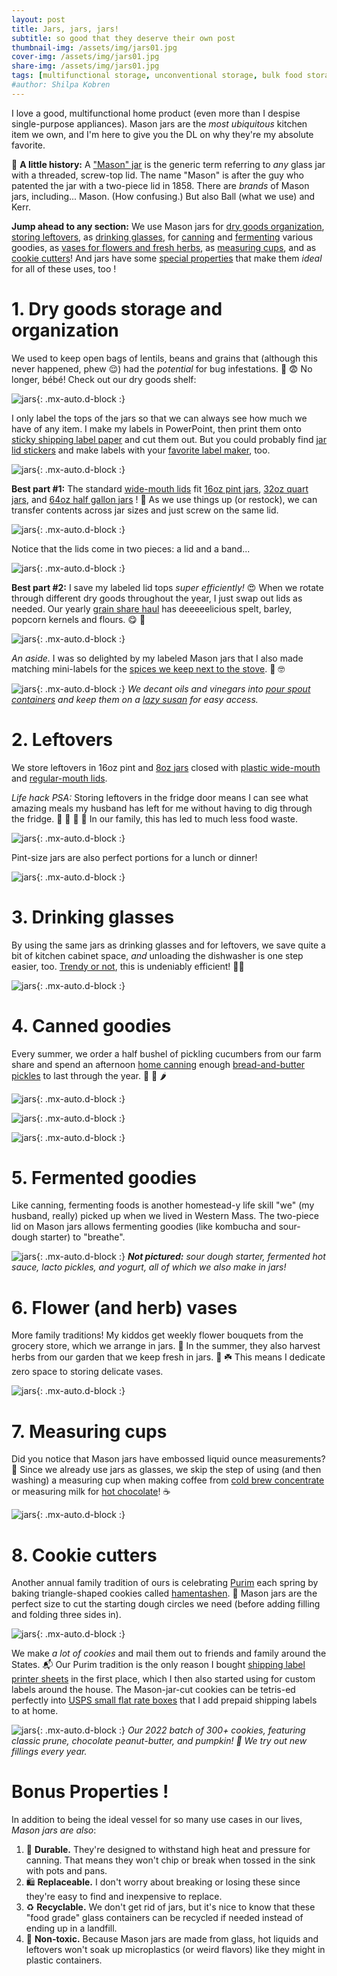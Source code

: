 ```yaml
---
layout: post
title: Jars, jars, jars! 
subtitle: so good that they deserve their own post
thumbnail-img: /assets/img/jars01.jpg
cover-img: /assets/img/jars01.jpg
share-img: /assets/img/jars01.jpg
tags: [multifunctional storage, unconventional storage, bulk food storage, jars, kitchen, pantry, glasses, cookie cutters, leftovers]
#author: Shilpa Kobren
---
```


I love a good, multifunctional home product (even more than I despise single-purpose appliances). Mason jars are the *most ubiquitous*
kitchen item we own, and I'm here to give you the DL on why they're my absolute favorite. 

:scroll: **A little history:** A ["Mason" jar](https://en.wikipedia.org/wiki/Mason_jar) is the generic term referring 
to *any* glass jar with a threaded, screw-top lid.
The name "Mason" is after the guy who patented the jar with a two-piece lid in 1858. 
There are *brands* of Mason jars, including... Mason. (How confusing.) But also Ball (what we use) and Kerr.

**Jump ahead to any section:** We use Mason jars for
[dry goods organization](#1-dry-goods-storage-and-organization), 
[storing leftovers](#2-leftovers), 
as [drinking glasses](#3-drinking-glasses), 
for [canning](#4-canned-goodies) and [fermenting](#5-fermented-goodies) various goodies, 
as [vases for flowers and fresh herbs](#6-flower-and-herbs-vases), 
as [measuring cups](#7-measuring-cups), and as 
[cookie cutters](#8-cookie-cutters)! And jars have some [special properties](#bonus-properties-) that make 
them *ideal* for all of these uses, too !

# 1. Dry goods storage and organization

We used to keep open bags of lentils, beans and grains that (although this never happened, phew :relieved:) had the *potential*
for bug infestations. :ant: :fearful: No longer, bébé! Check out our dry goods shelf:

![jars](../assets/img/jars02.jpg){: .mx-auto.d-block :}

I only label the tops of the jars so that we can always see how much we have of any item. 
I make my labels in PowerPoint, then print them onto [sticky shipping label
paper](https://www.amazon.com/gp/product/B089XVPXL9) and cut them out. But you could probably find 
[jar lid stickers](https://www.amazon.com/Stickers-Different-Designs-Sticker-Canning/dp/B0BFSF9B2Z/?th=1)
and make labels with your [favorite label maker](https://www.amazon.com/gp/product/B07HB8LNSY/), too.

![jars](../assets/img/jars03.jpg){: .mx-auto.d-block :}

**Best part #1:** The standard [wide-mouth lids](https://www.target.com/p/ball-12pk-wide-mouth-mason-jar-lids-without-bands/-/A-76431389) fit 
[16oz pint jars](https://www.target.com/p/ball-16oz-12pk-glass-wide-mouth-mason-jar-with-lid-and-band/-/A-50624128), 
[32oz quart jars](https://www.target.com/p/ball-32oz-12pk-glass-wide-mouth-mason-jar-with-lid-and-band/-/A-49139680), and 
[64oz half gallon jars](https://www.target.com/p/ball-64oz-6pk-glass-wide-mouth-mason-jar-with-lid-and-band/-/A-88271632) ! :exploding_head:
As we use things up (or restock), we can transfer contents across jar sizes and just screw on the same lid.

![jars](../assets/img/jars28.jpg){: .mx-auto.d-block :}

Notice that the lids come in two pieces: a lid and a band...

![jars](../assets/img/jars05.jpg){: .mx-auto.d-block :}

**Best part #2:** I save my labeled lid tops *super efficiently!* :heart_eyes: When we rotate through different dry goods throughout the year, 
I just swap out lids as needed. Our yearly [grain share haul](https://localgrain.org/) has deeeeelicious spelt, barley, popcorn kernels and flours. 
:yum: :ear_of_rice:

![jars](../assets/img/jars06.jpg){: .mx-auto.d-block :}

*An aside.* I was so delighted by my labeled Mason jars that I also made matching 
mini-labels for the [spices we keep next to the stove](https://www.amazon.com/gp/product/B00K8MK384). :star_struck: :nerd_face:

![jars](../assets/img/jars07.jpg){: .mx-auto.d-block :}
*We decant oils and vinegars into [pour spout containers](https://www.amazon.com/gp/product/B08SBF3SK8/) and 
keep them on a [lazy susan](https://www.amazon.com/gp/product/B0967Y7RLR/) for easy access.*

# 2. Leftovers

We store leftovers in 16oz pint and 
[8oz jars](https://www.target.com/p/ball-8oz-12pk-glass-regular-mouth-mason-jar-with-lid-and-band/-/A-14898081)
closed with [plastic wide-mouth](https://www.amazon.com/WIDE-Mouth-Mason-Lids-Pack/dp/B0894RSTF8) and 
[regular-mouth lids](https://www.amazon.com/gp/product/B0894Q7W9N).

*Life hack PSA:* Storing leftovers in the fridge door means I can see what amazing meals my husband has left for me 
without having to dig through the fridge. :shallow_pan_of_food: :green_salad: :curry: :ramen: 
In our family, this has led to much less food waste.

![jars](../assets/img/jars08.jpg){: .mx-auto.d-block :}

Pint-size jars are also perfect portions for a lunch or dinner!

![jars](../assets/img/jars09.jpg){: .mx-auto.d-block :}

# 3. Drinking glasses

By using the same jars as drinking glasses and for leftovers, we save quite a bit of kitchen cabinet space,
*and* unloading the dishwasher is one step easier, too. 
[Trendy or not](https://food52.com/blog/25106-its-time-to-say-goodbye-to-mason-jars), this is undeniably efficient! :woman_shrugging:

![jars](../assets/img/jars22.jpg){: .mx-auto.d-block :}

# 4. Canned goodies

Every summer, we order a half bushel 
of pickling cucumbers from our farm share and spend an afternoon [home canning](https://www.amazon.com/gp/product/B0000DDVMH) enough 
[bread-and-butter pickles](https://www.billyparisi.com/bread-and-butter-pickle-recipe/) to last 
through the year. :canned_food: :cucumber: :hot_pepper:

![jars](../assets/img/jars19.jpg){: .mx-auto.d-block :}

![jars](../assets/img/jars24.jpg){: .mx-auto.d-block :}

![jars](../assets/img/jars23.jpg){: .mx-auto.d-block :}

# 5. Fermented goodies

Like canning, fermenting foods is another homestead-y life skill "we" (my husband, really) picked up when we lived in Western Mass. The two-piece
lid on Mason jars allows fermenting goodies (like kombucha and sour-dough starter) to "breathe". 

![jars](../assets/img/jars25.jpg){: .mx-auto.d-block :}
***Not pictured:** sour dough starter, fermented hot sauce, lacto pickles, and yogurt, all of which we also make in jars!*

# 6. Flower (and herb) vases

More family traditions! My kiddos get weekly flower bouquets from the grocery store, which we arrange in jars. :bouquet: 
In the summer, they also harvest herbs 
from our garden that we keep fresh in jars. :herb: :shamrock:
This means I dedicate zero space to storing delicate vases.

![jars](../assets/img/jars26.jpg){: .mx-auto.d-block :}

# 7. Measuring cups

Did you notice that Mason jars have embossed liquid ounce measurements? :straight_ruler: 
Since we already use jars as glasses, we skip the step
of using (and then washing) a measuring cup when making coffee from 
[cold brew concentrate](https://www.oxo.com/shop/coffee-beverage/coffee-tea/coffee-makers-grinders/cold-brew-coffee-maker.html) 
or measuring milk for 
[hot chocolate](https://shop.equalexchange.coop/collections/cocoa)! :coffee:

![jars](../assets/img/jars21.jpg){: .mx-auto.d-block :}

# 8. Cookie cutters

Another annual family tradition of ours is celebrating [Purim](https://en.wikipedia.org/wiki/Mishloach_manot) 
each spring by baking 
triangle-shaped cookies called [hamentashen](https://lilmisscakes.com/2015/pumpkin-chai-hamantaschen). :cookie:
Mason jars
are the perfect size to cut the starting dough circles we need (before adding filling and folding three sides in).

![jars](../assets/img/jars27.jpg){: .mx-auto.d-block :}

We make *a lot of cookies* and mail them out to friends and family around the States. :mailbox_with_mail: 
Our Purim tradition is the only reason I bought [shipping label printer sheets](https://www.amazon.com/gp/product/B089XVPXL9) in the first place, which I then
also started using for custom labels around the house.
The Mason-jar-cut cookies can be tetris-ed perfectly into [USPS small flat rate boxes](https://store.usps.com/store/product/priority-mail-flat-rate-small-box-P_SMALL_FRB) 
that I add prepaid shipping labels to at home. 

![jars](../assets/img/jars17.jpg){: .mx-auto.d-block :}
*Our 2022 batch of 300+ cookies, featuring classic prune, chocolate peanut-butter, and pumpkin! :jack_o_lantern: We try out new fillings every year.*

# Bonus Properties !

In addition to being the ideal vessel for so many use cases in our lives, *Mason jars are also*:

1. :muscle: **Durable.** They're designed to withstand high heat and pressure for canning. That means they won't chip or break when 
tossed in the sink with pots and pans.
2. :shopping: **Replaceable.** I don't worry
   about breaking or losing these since they're easy to find and inexpensive to replace. 
3. :recycle: **Recyclable.** We don't get rid of jars, but it's nice to know that these "food grade" glass containers 
   can be recycled if needed instead of ending up in a landfill.
4. :seedling: **Non-toxic.** Because Mason jars are made from glass, hot liquids and leftovers won't soak up microplastics (or weird flavors)
   like they might in plastic containers.
   
